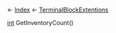 ← [Index](Api-Index) ← [TerminalBlockExtentions](Sandbox.ModAPI.Ingame.TerminalBlockExtentions)

[int](System.Int32) GetInventoryCount()